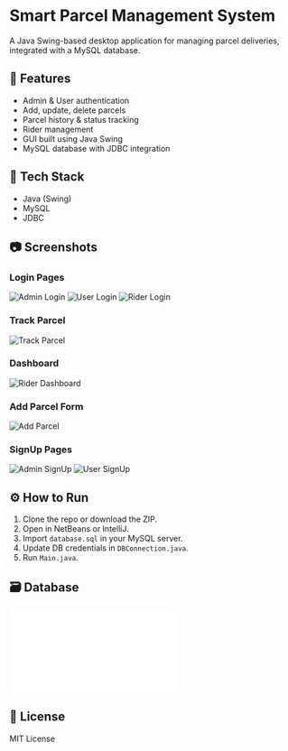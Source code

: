 # Smart Parcel Management System

A Java Swing-based desktop application for managing parcel deliveries, integrated with a MySQL database.

## 🚀 Features

- Admin & User authentication
- Add, update, delete parcels
- Parcel history & status tracking
- Rider management
- GUI built using Java Swing
- MySQL database with JDBC integration

## 🧰 Tech Stack

- Java (Swing)
- MySQL
- JDBC

## 📷 Screenshots

### Login Pages
![Admin Login](images/Adminlogin.png)
![User Login](images/UserLogin.png)
![Rider Login](images/RiderLogin.png)

### Track Parcel 
![Track Parcel](images/AdminTrackParcel.png)

### Dashboard
![Rider Dashboard](images/RiderDashboard.png)

### Add Parcel Form
![Add Parcel](images/SendParcel.png)

### SignUp Pages
![Admin SignUp](images/RiderSignUp.png)
![User SignUp](images/UserSignUp.png)

## ⚙️ How to Run

1. Clone the repo or download the ZIP.
2. Open in NetBeans or IntelliJ.
3. Import `database.sql` in your MySQL server.
4. Update DB credentials in `DBConnection.java`.
5. Run `Main.java`.

## 🗃️ Database

![DataBase Example](Database/database.sql)

## 📝 License

MIT License
